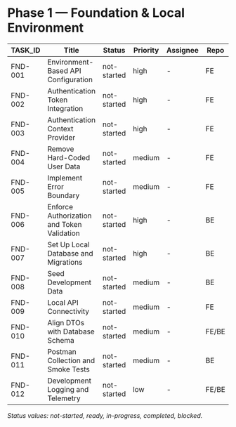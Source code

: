 # Phase 1 — Foundation & Local Environment

| TASK_ID | Title | Status | Priority | Assignee | Repo | PR | Commit | Detail |
|---|---|---|---|---|---|---|---|---|
| FND-001 | Environment-Based API Configuration | not-started | high | - | FE | - | - | [FND-001](./DETAILS/FND-001.md) |
| FND-002 | Authentication Token Integration | not-started | high | - | FE | - | - | [FND-002](./DETAILS/FND-002.md) |
| FND-003 | Authentication Context Provider | not-started | high | - | FE | - | - | [FND-003](./DETAILS/FND-003.md) |
| FND-004 | Remove Hard-Coded User Data | not-started | medium | - | FE | - | - | [FND-004](./DETAILS/FND-004.md) |
| FND-005 | Implement Error Boundary | not-started | medium | - | FE | - | - | [FND-005](./DETAILS/FND-005.md) |
| FND-006 | Enforce Authorization and Token Validation | not-started | high | - | BE | - | - | [FND-006](./DETAILS/FND-006.md) |
| FND-007 | Set Up Local Database and Migrations | not-started | high | - | BE | - | - | [FND-007](./DETAILS/FND-007.md) |
| FND-008 | Seed Development Data | not-started | medium | - | BE | - | - | [FND-008](./DETAILS/FND-008.md) |
| FND-009 | Local API Connectivity | not-started | medium | - | FE | - | - | [FND-009](./DETAILS/FND-009.md) |
| FND-010 | Align DTOs with Database Schema | not-started | medium | - | FE/BE | - | - | [FND-010](./DETAILS/FND-010.md) |
| FND-011 | Postman Collection and Smoke Tests | not-started | medium | - | BE | - | - | [FND-011](./DETAILS/FND-011.md) |
| FND-012 | Development Logging and Telemetry | not-started | low | - | FE/BE | - | - | [FND-012](./DETAILS/FND-012.md) |

_Status values: not-started, ready, in-progress, completed, blocked._
